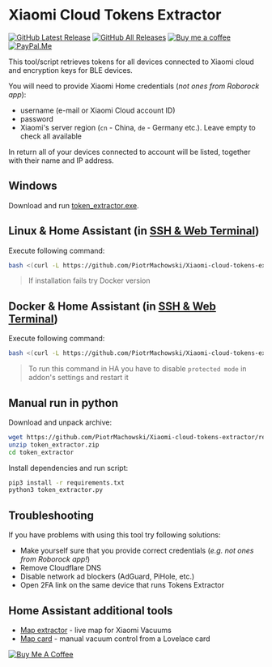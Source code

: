 # Xiaomi Cloud Tokens Extractor
[![GitHub Latest Release][releases_shield]][latest_release]
[![GitHub All Releases][downloads_total_shield]][releases]
[![Buy me a coffee][buy_me_a_coffee_shield]][buy_me_a_coffee]
[![PayPal.Me][paypal_me_shield]][paypal_me]

[latest_release]: https://github.com/PiotrMachowski/Xiaomi-cloud-tokens-extractor/releases/latest
[releases_shield]: https://img.shields.io/github/release/PiotrMachowski/Xiaomi-cloud-tokens-extractor.svg?style=popout

[releases]: https://github.com/PiotrMachowski/Xiaomi-cloud-tokens-extractor/releases
[downloads_total_shield]: https://img.shields.io/github/downloads/PiotrMachowski/Xiaomi-cloud-tokens-extractor/total

[buy_me_a_coffee_shield]: https://img.shields.io/static/v1.svg?label=%20&message=Buy%20me%20a%20coffee&color=6f4e37&logo=buy%20me%20a%20coffee&logoColor=white
[buy_me_a_coffee]: https://www.buymeacoffee.com/PiotrMachowski

[paypal_me_shield]: https://img.shields.io/static/v1.svg?label=%20&message=PayPal.Me&logo=paypal
[paypal_me]: https://paypal.me/PiMachowski

This tool/script retrieves tokens for all devices connected to Xiaomi cloud and encryption keys for BLE devices.

You will need to provide Xiaomi Home credentials (_not ones from Roborock app_):
- username (e-mail or Xiaomi Cloud account ID)
- password
- Xiaomi's server region (`cn` - China, `de` - Germany etc.). Leave empty to check all available

In return all of your devices connected to account will be listed, together with their name and IP address.

## Windows
Download and run [token_extractor.exe](https://github.com/PiotrMachowski/Xiaomi-cloud-tokens-extractor/releases/latest/download/token_extractor.exe).

## Linux & Home Assistant (in [SSH & Web Terminal](https://github.com/hassio-addons/addon-ssh))

Execute following command:
```bash
bash <(curl -L https://github.com/PiotrMachowski/Xiaomi-cloud-tokens-extractor/raw/master/run.sh)
```

> If installation fails try Docker version

## Docker & Home Assistant (in [SSH & Web Terminal](https://github.com/hassio-addons/addon-ssh))

Execute following command:
```bash
bash <(curl -L https://github.com/PiotrMachowski/Xiaomi-cloud-tokens-extractor/raw/master/run_docker.sh)
```

> To run this command in HA you have to disable `protected mode` in addon's settings and restart it

## Manual run in python

Download and unpack archive:
```bash
wget https://github.com/PiotrMachowski/Xiaomi-cloud-tokens-extractor/releases/latest/download/token_extractor.zip
unzip token_extractor.zip
cd token_extractor
```

Install dependencies and run script:
```bash
pip3 install -r requirements.txt
python3 token_extractor.py
```

## Troubleshooting

If you have problems with using this tool try following solutions:
- Make yourself sure that you provide correct credentials (_e.g. not ones from Roborock app!_)
- Remove Cloudflare DNS
- Disable network ad blockers (AdGuard, PiHole, etc.)
- Open 2FA link on the same device that runs Tokens Extractor

## Home Assistant additional tools

* [Map extractor](https://github.com/PiotrMachowski/Home-Assistant-custom-components-Xiaomi-Cloud-Map-Extractor) - live map for Xiaomi Vacuums
* [Map card](https://github.com/PiotrMachowski/lovelace-xiaomi-vacuum-map-card) - manual vacuum control from a Lovelace card

<a href="https://www.buymeacoffee.com/PiotrMachowski" target="_blank"><img src="https://bmc-cdn.nyc3.digitaloceanspaces.com/BMC-button-images/custom_images/orange_img.png" alt="Buy Me A Coffee" style="height: auto !important;width: auto !important;" ></a>

